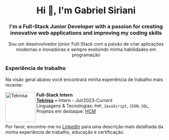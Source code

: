 <h1 align="center">Hi 👋, I'm Gabriel Siriani</h1>
<h3 align="center">I'm a Full-Stack Junior Developer with a passion for creating innovative web applications and improving my coding skills</h3>
<p align="center">Sou um desenvolvedor júnior Full-Stack com a paixão de criar aplicações modernas e inovadoras e sempre evoluindo minha habilidades em programação</p>

### Experiência de trabalho

Na visão geral abaixo você encontrará minha experiência de trabalho mais recente:

[<img align="left" height="94px" width="94px" alt="Teknisa" src="https://external-content.duckduckgo.com/iu/?u=https%3A%2F%2Fmir-s3-cdn-cf.behance.net%2Fuser%2F276%2F2dcc28124854707.5d5ad953a15b5.png&f=1&nofb=1&ipt=132088d2bd11b3db9606a13239e8a3d4ea1abbba6526a08374a37476e2619e2c&ipo=images"/>](https://www.teknisa.com/)

**Full-Stack Intern** \
[**Teknisa**](https://www.teknisa.com/) • Intern - Jul/2023-Current \
Linguagens & Tecnologias: `PHP`, `JavaScript`, `JSON`, `SQL`,\
Projetos em destaque: [HCM](https://www.teknisa.com/rh/)
<br/>
<br/>

Por favor, encontre-me no [LinkedIn](https://www.linkedin.com/in/gabrielsiriani/) para uma descrição mais detalhada da minha experiência de trabalho, educação e certificação.
